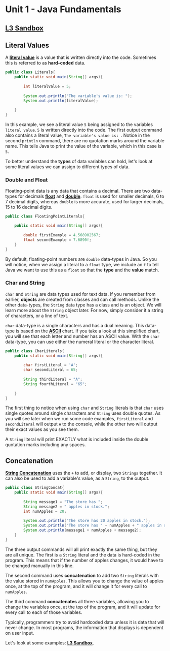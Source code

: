 # Unit 1 - Java Fundamentals

## [L3 Sandbox][sandbox]


## Literal Values

A [**literal value**](https://www.tutorialspoint.com/What-are-literals-in-Java) is a value that is written directly into the code. Sometimes this is referred to as **hard-coded** data. 

```java
public class Literals{
    public static void main(String[] args){
        
        int literalValue = 5;
        
        System.out.println("The variable's value is: ");
        System.out.println(literalValue);
  
    }
}
```
In this example, we see a literal value `5` being assigned to the variables `literal value`. `5` is written directly into the code. The first output command also contains a literal value, `The variable's value is: `. Notice in the second `println` command, there are no quotation marks around the variable name. This tells Java to print the value of the variable, which in this case is `5`. 

To better understand the **types** of data variables can hold, let's look at some literal values we can assign to different types of data.

### Double and Float

Floating-point data is any data that contains a decimal. There are two data-types for decimals [**float**](https://javarevisited.blogspot.com/2016/05/difference-between-float-and-double-in-java.html) and [**double**](https://javarevisited.blogspot.com/2016/05/difference-between-float-and-double-in-java.html). `float` is used for smaller decimals, 6 to 7 decimal digits,  whereas `double` is more accurate, used for larger decimals, 15 to 16 decimal digits.

```java
public class FloatingPointLiterals{   

    public static void main(String[] args){
        
        double firstExample = 4.568902567;
        float secondExample = 7.6890f;
    }
}
```
By default, floating-point numbers are `double` data-types in Java. So you will notice, when we assign a literal to a `float` type, we include an `f` to tell Java we want to use this as a `float` so that the **type** and the **value** match.  

### Char and String

`char` and `String` are data types used for text data. If you remember from earlier, **objects** are created from classes and can call methods. Unlike the other data-types, the `String` data type has a class and is an object. We will learn more about the `String` object later. For now, simply consider it a string of characters, or a line of text.

`char` data-type is a single characters and has a dual meaning. This data-type is based on the [**ASCII**](https://www.braingle.com/brainteasers/codes/ascii.php) chart. If you take a look at this simplified chart, you will see that each letter and number has an ASCII value. With the `char` data-type, you can use either the numeral literal or the character literal.    
```java
public class CharLiterals{
    public static void main(String[] args){
      
        char firstLiteral = 'A';
        char secondLiteral = 65;
        
        String thirdLiteral = "A";
        String fourthLiteral = "65";
    
    }
}
```
The first thing to notice when using `char` and `String` literals is that `char` uses single quotes around single characters and `String` uses double quotes. As you will see later when we run some code examples, `firstLiteral` and `secondLiteral` will output `A` to the console, while the other two will output their exact values as you see them.

A `String` literal will print EXACTLY what is included inside the double quotation marks including any spaces. 

## Concatenation

[**String Concatenation**](https://www.javatpoint.com/string-concatenation-in-java) uses the `+` to add, or display, two `Strings` together. It can also be used to add a variable's value, as a `String`, to the output.

```java
public class StringConcat{
    public static void main(String[] args){
        
        String message1 = "The store has ";
        String message2 = " apples in stock.";
        int numApples = 20;
        
        System.out.println("The store has 20 apples in stock.");
        System.out.println("The store has " + numApples + " apples in stock");
        System.out.println(message1 + numApples + message2);
    }
}
```

The three output commands will all print exactly the same thing, but they are all unique. The first is a `String` literal and the data is hard-coded in the program. This means that if the number of apples changes, it would have to be changed manually in this line. 

The second command uses **concatenation** to add two `String` literals with the value stored in `numApples`. This allows you to change the value of apples once, at the top of the program, and it will change it for every call to `numApples`.  

The third command **concatenates** all three variables, allowing you to change the variables once, at the top of the program, and it will update for every call to each of those variables. 

Typically, programmers try to avoid hardcoded data unless it is data that will never change. In most programs, the information that displays is dependent on user input. 

Let's look at some examples: [**L3 Sandbox**][sandbox].


[sandbox]: ../L3.java